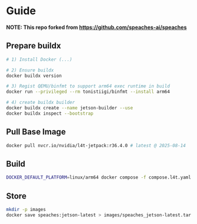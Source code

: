 # Guide

**NOTE: This repo forked from https://github.com/speaches-ai/speaches**

## Prepare buildx
```bash
# 1) Install Docker (...)

# 2) Ensure buildx
docker buildx version

# 3) Regist QEMU/binfmt to support arm64 exec runtime in build
docker run --privileged --rm tonistiigi/binfmt --install arm64

# 4) create buildx builder
docker buildx create --name jetson-builder --use
docker buildx inspect --bootstrap
```

## Pull Base Image
```bash
docker pull nvcr.io/nvidia/l4t-jetpack:r36.4.0 # latest @ 2025-08-14
```

## Build
```bash
DOCKER_DEFAULT_PLATFORM=linux/arm64 docker compose -f compose.l4t.yaml build
```

## Store
```bash
mkdir -p images
docker save speaches:jetson-latest > images/speaches_jetson-latest.tar
```